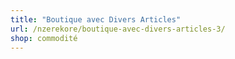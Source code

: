 ```yaml
---
title: "Boutique avec Divers Articles"
url: /nzerekore/boutique-avec-divers-articles-3/
shop: commodité
---
```

